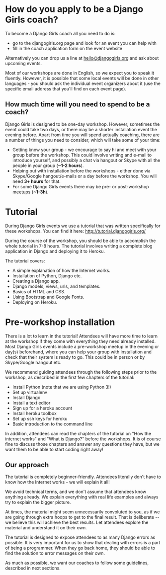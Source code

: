 # How do you apply to be a Django Girls coach?

To become a Django Girls coach all you need to do is:

* go to the djangogirls.org page and look for an event you can help with
* fill in the coach application form on the event website

Alternatively you can drop us a line at hello@djangogirls.org and ask about upcoming events.

Most of our workshops are done in English, so we expect you to speak it fluently. However, it is possible that some local events will be done in other languages - you should ask the individual event organizers about it (use the specific email address that you'll find on each event page).

## How much time will you need to spend to be a coach?

Django Girls is designed to be one-day workshop. However, sometimes the event could take two days, or there may be a shorter installation event the evening before. Apart from time you will spend actually coaching, there are a number of things you need to consider, which will take some of your time:

* Getting know your group - we encourage to say hi and meet with your group before the workshop. This could involve writing and e-mail to introduce yourself, and possibly a chat via hangout or Skype with all the people in your group (__~1-2 hours__).
* Helping out with installation before the workshops - either done via Skype/Google hangout/e-mails or a day before the workshop. You will need __3+ hours__ for that.
* For some Django Girls events there may be pre- or post-workshop meetups (__~1-3h__).

# Tutorial

During Django Girls events we use a tutorial that was written specifically for these workshops. You can find it here: http://tutorial.djangogirls.org/

During the course of the workshop, you should be able to accomplish the whole tutorial in 7-8 hours.  The tutorial involves writing a complete blog application in Django and deploying it to Heroku.

The tutorial covers:
* A simple explanation of how the Internet works.
* Installation of Python, Django etc.
* Creating a Django app.
* Django models, views, urls, and templates.
* Basics of HTML and CSS.
* Using Bootstrap and Google Fonts.
* Deploying on Heroku.

# Pre-workshop installation

There is a lot to learn in the tutorial!  Attendees will have more time to learn at the workshop if they come with everything they need already installed.  Most Django Girls events include a pre-workshop meetup in the evening or day(s) beforehand, where you can help your group with installation and check that their system is ready to go.  This could be in person or by Skype/Google hangout etc.

We recommend guiding attendees through the following steps prior to the workshop, as described in the first few chapters of the tutorial:
* Install Python (note that we are using Python 3!)
* Set up virtualenv
* Install Django
* Install a text editor
* Sign up for a heroku account
* Install heroku toolbox
* Set up ssh keys for heroku
* Basic introduction to the command line

In addition, attendees can read the chapters of the tutorial on "How the internet works" and "What is Django?" before the workshops.  It is of course fine to discuss those chapters and answer any questions they have, but we want them to be able to start coding right away!


## Our approach

The tutorial is completely beginner-friendly. Attendees literally don't have to know how the Internet works - we will explain it all!

We avoid technical terms, and we don't assume that attendees know anything already. We explain everything with real life examples and always try to explain the bigger picture.

At times, the material might seem unnecessarily convoluted to you, as if we are going through extra hoops to get to the final result. That is deliberate -- we believe this will achieve the best results. Let attendees explore the material and understand it on their own.

The tutorial is designed to expose attendees to as many Django errors as possible. It is very important for us to show that dealing with errors is a part of being a programmer. When they go back home, they should be able to find the solution to error messages on their own.

As much as possible, we want our coaches to follow some guidelines, described in next sections.
